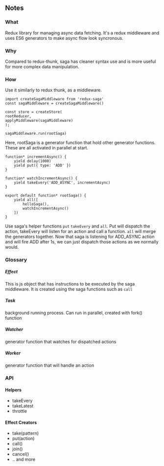 ## Notes

### What
Redux library for managing async data fetching. It's a redux middleware and uses ES6 generators to make async flow look syncronous.

### Why
Compared to redux-thunk, saga has cleaner syntax use and is more useful for more complex data manipulation.

### How
Use it similarly to redux thunk, as a middleware.

    import createSagaMiddleware from 'redux-saga'
    const sagaMiddleware = createSagaMiddleware()

    const store = createStore(
    rootReducer,
    applyMiddleware(sagaMiddleware)
    );

    sagaMiddleware.run(rootSaga)

Here, rootSaga is a generator function that hold other generator functions.
These are all activated in parallel at start.

    function* incrementAsync() {
        yield delay(1000)
        yield put({ type: 'ADD' })
    }

    function* watchIncrementAsync() {
        yield takeEvery('ADD_ASYNC', incrementAsync)
    }

    export default function* rootSaga() {
        yield all([
            helloSaga(),
            watchIncrementAsync()
        ])
    }

Use saga's helper functions `put` `takeEvery` and `all`. Put will dispatch the action, takeEvery will listen for an action and call a function. `all` will merge the generators together.
Now that saga is listening for ADD_ASYNC action and will fire ADD after 1s, we can just dispatch those actions as we normally would.

### Glossary

##### Effect
This is js object that has instructions to be executed by the saga middleware. It is created using the saga  functions such as `call`

##### Task
background running process. Can run in parallel, created with fork() function

##### Watcher
generator function that watches for dispatched actions

##### Worker
generator function that will handle an action

### API
#### Helpers
- takeEvery
- takeLatest
- throttle

#### Effect Creators
- take(pattern)
- put(action)
- call()
- join()
- cancel()
- .. and more

